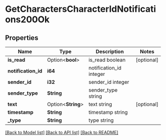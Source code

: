# GetCharactersCharacterIdNotifications200Ok

## Properties

Name | Type | Description | Notes
------------ | ------------- | ------------- | -------------
**is_read** | Option<**bool**> | is_read boolean | [optional]
**notification_id** | **i64** | notification_id integer | 
**sender_id** | **i32** | sender_id integer | 
**sender_type** | **String** | sender_type string | 
**text** | Option<**String**> | text string | [optional]
**timestamp** | **String** | timestamp string | 
**_type** | **String** | type string | 

[[Back to Model list]](../README.md#documentation-for-models) [[Back to API list]](../README.md#documentation-for-api-endpoints) [[Back to README]](../README.md)



